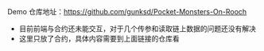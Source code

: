Demo 仓库地址：https://github.com/gunksd/Pocket-Monsters-On-Rooch
* 目前前端与合约还未能交互，对于几个传参和读取链上数据的问题还没有解决 
* 这里只放了合约，具体内容需要到上面链接的仓库看
